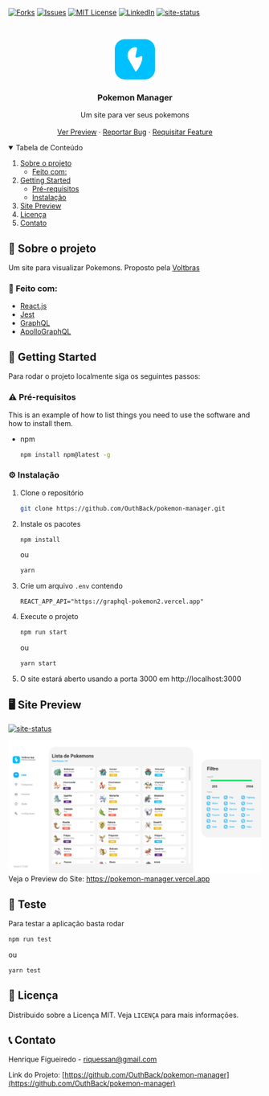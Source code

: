 <!--
*** Thanks for checking out the Best-README-Template. If you have a suggestion
*** that would make this better, please fork the repo and create a pull request
*** or simply open an issue with the tag "enhancement".
*** Thanks again! Now go create something AMAZING! :D
-->



<!-- PROJECT SHIELDS -->
<!--
*** I'm using markdown "reference style" links for readability.
*** Reference links are enclosed in brackets [ ] instead of parentheses ( ).
*** See the bottom of this document for the declaration of the reference variables
*** for contributors-url, forks-url, etc. This is an optional, concise syntax you may use.
*** https://www.markdownguide.org/basic-syntax/#reference-style-links
-->


[![Forks][forks-shield]][forks-url]
[![Issues][issues-shield]][issues-url]
[![MIT License][license-shield]][license-url]
[![LinkedIn][linkedin-shield]][linkedin-url]
[![site-status]](https://pokemon-manager.vercel.app)


<!-- PROJECT LOGO -->
<br />
<p align="center">
  <a href="https://github.com/OuthBack/pokemon-manager">
    <img src=".github/logo.svg" alt="Logo" width="80" height="80">
  </a>

  <h3 align="center">Pokemon Manager</h3>

  <p align="center">
    Um site para ver seus pokemons
    <br />
    <br />
    <a href="https://pokemon-manager.vercel.app">Ver Preview</a>
    ·
    <a href="https://github.com/OuthBack/pokemon-manager/issues">Reportar Bug</a>
    ·
    <a href="https://github.com/OuthBack/pokemon-manager/issues">Requisitar Feature</a>
  </p>
</p>



<!-- TABLE OF CONTENTS -->
<details open="open">
  <summary>Tabela de Conteúdo</summary>
  <ol>
    <li>
      <a href="#about-the-project">Sobre o projeto</a>
      <ul>
        <li><a href="#built-with">Feito com:</a></li>
      </ul>
    </li>
    <li>
      <a href="#getting-started">Getting Started</a>
      <ul>
        <li><a href="#prerequisites">Pré-requisitos</a></li>
        <li><a href="#installation">Instalação</a></li>
      </ul>
    </li>
    <li><a href="#usage">Site Preview</a></li>
    <li><a href="#license">Licença</a></li>
    <li><a href="#contact">Contato</a></li>

  </ol>
</details>



<!-- ABOUT THE PROJECT -->
## 📖 Sobre o projeto

Um site para visualizar Pokemons.
Proposto pela <a href="https://voltbras.com.br/">Voltbras</a> 


### 🔋 Feito com:

* [React.js](https://pt-br.reactjs.org)
* [Jest](https://jestjs.io/pt-BR/)
* [GraphQL](https://graphql.org)
* [ApolloGraphQL](https://www.apollographql.com)

<!-- GETTING STARTED -->
## :scroll: Getting Started

Para rodar o projeto localmente siga os seguintes passos:

### :warning: Pré-requisitos

This is an example of how to list things you need to use the software and how to install them.
* npm
  ```sh
  npm install npm@latest -g
  ```

### :gear: Instalação

1. Clone o repositório
   ```sh
   git clone https://github.com/OuthBack/pokemon-manager.git
   ```
2. Instale os pacotes
   ```sh
   npm install
   ```
   ou
   ```sh
   yarn
   ```
3. Crie um arquivo `.env` contendo
   ```
   REACT_APP_API="https://graphql-pokemon2.vercel.app"
   ```
4. Execute o projeto
   ```sh
   npm run start
   ```
   ou
   ```sh
   yarn start
   ```
5. O site estará aberto usando a porta 3000 em http://localhost:3000
   
<!-- Site Preview -->
## 🖥️ Site Preview
[![site-status]](https://pokemon-manager.vercel.app)
<br/>

[![Product Name Screen Shot][product-screenshot]](https://pokemon-manager.vercel.app)
Veja o Preview do Site:
https://pokemon-manager.vercel.app

## :dart: Teste
Para testar a aplicação basta rodar
```sh
npm run test
```
ou
  ```sh
yarn test
```
   
<!-- LICENÇA -->
## :pencil: Licença
                                                     
                                                    
Distribuido sobre a Licença MIT. Veja `LICENÇA` para mais informações.
                                                      
                                                      
<!-- CONTACT -->
## :telephone_receiver: Contato

Henrique Figueiredo - riquessan@gmail.com

Link do Projeto: [https://github.com/OuthBack/pokemon-manager](https://github.com/OuthBack/pokemon-manager)


<!-- MARKDOWN LINKS & IMAGES -->
<!-- https://www.markdownguide.org/basic-syntax/#reference-style-links -->
[contributors-shield]: https://img.shields.io/github/contributors/othneildrew/Best-README-Template.svg?style=for-the-badge
[contributors-url]: https://github.com/othneildrew/Best-README-Template/graphs/contributors
[forks-shield]: https://img.shields.io/github/forks/othneildrew/Best-README-Template.svg?style=for-the-badge
[forks-url]: https://github.com/othneildrew/Best-README-Template/network/members
[stars-shield]: https://img.shields.io/github/stars/othneildrew/Best-README-Template.svg?style=for-the-badge
[stars-url]: https://github.com/othneildrew/Best-README-Template/stargazers
[issues-shield]: https://img.shields.io/github/issues/othneildrew/Best-README-Template.svg?style=for-the-badge
[issues-url]: https://github.com/othneildrew/Best-README-Template/issues
[license-shield]: https://img.shields.io/github/license/othneildrew/Best-README-Template.svg?style=for-the-badge
[license-url]: https://github.com/othneildrew/Best-README-Template/blob/master/LICENSE.txt
[linkedin-shield]: https://img.shields.io/badge/-LinkedIn-black.svg?style=for-the-badge&logo=linkedin&colorB=555
[linkedin-url]: https://linkedin.com/in/othneildrew
[product-screenshot]: .github/screenshot.png
[site-status]: https://img.shields.io/website/https/pokemon-manager.vercel.app/path/to/page.html.svg.?style=for-the-badge
